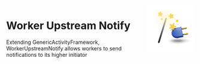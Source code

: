 <img src="Resources/Icon128.png" align="right" width="128px">

# Worker Upstream Notify

Extending GenericActivityFramework, WorkerUpstreamNotify allows workers to send notifications to its higher initiator
